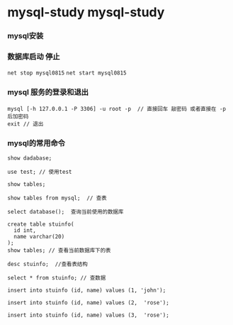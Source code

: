# mysql-study  mysql-study
### mysql安装

### 数据库启动 停止
`net stop mysql0815`
`net start mysql0815`

### mysql 服务的登录和退出
```
mysql [-h 127.0.0.1 -P 3306] -u root -p  // 直接回车 敲密码 或者直接在 -p后加密码
exit // 退出
```
### mysql的常用命令
```
show dadabase; 

use test; // 使用test 

show tables; 

show tables from mysql;  // 查表

select database();  查询当前使用的数据库

create table stuinfo(
  id int,
  name varchar(20)
);
show tables; // 查看当前数据库下的表

desc stuinfo;  //查看表结构

select * from stuinfo; // 查数据

insert into stuinfo (id, name) values (1, 'john');

insert into stuinfo (id, name) values (2,  'rose');

insert into stuinfo (id, name) values (3,  'rose');
```
